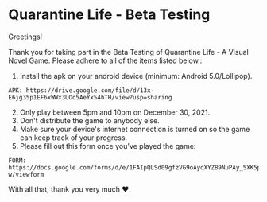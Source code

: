 # Quarantine Life - Beta Testing

Greetings!

Thank you for taking part in the Beta Testing of Quarantine Life - A Visual Novel Game. Please adhere to all of the items listed below.:

1. Install the apk on your android device (minimum: Android 5.0/Lollipop).
  ```
  APK: https://drive.google.com/file/d/13x-E6jg35p1EF6xWWx3UOo5AeYx54bTH/view?usp=sharing
  ```
2. Only play between 5pm and 10pm on December 30, 2021.
3. Don't distribute the game to anybody else.
4. Make sure your device's internet connection is turned on so the game can keep track of your progress.
5. Please fill out this form once you've played the game:
  ```
  FORM: https://docs.google.com/forms/d/e/1FAIpQLSd09gfzVG9oAyqXYZB9NuPAy_5XK5p4zpGTBix_dv6znsI0-w/viewform
  ```

With all that, thank you very much ❤.
